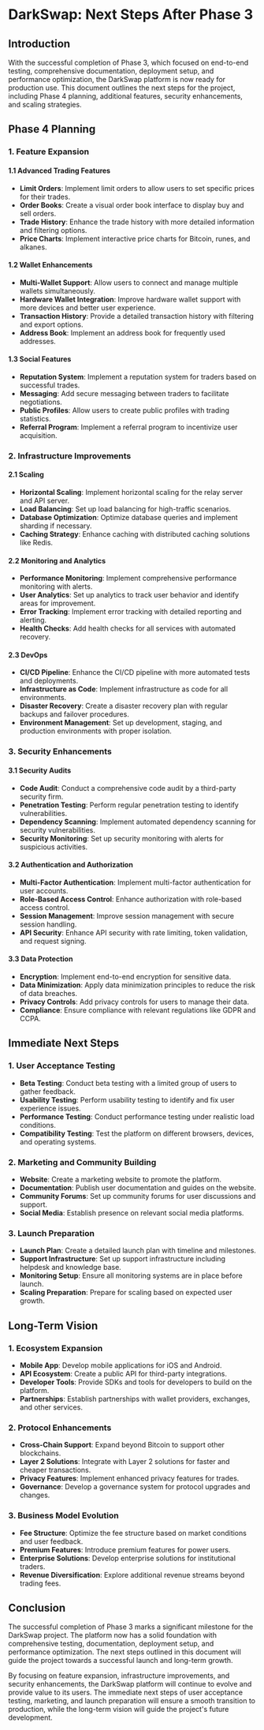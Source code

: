 # DarkSwap: Next Steps After Phase 3

## Introduction

With the successful completion of Phase 3, which focused on end-to-end testing, comprehensive documentation, deployment setup, and performance optimization, the DarkSwap platform is now ready for production use. This document outlines the next steps for the project, including Phase 4 planning, additional features, security enhancements, and scaling strategies.

## Phase 4 Planning

### 1. Feature Expansion

#### 1.1 Advanced Trading Features

- **Limit Orders**: Implement limit orders to allow users to set specific prices for their trades.
- **Order Books**: Create a visual order book interface to display buy and sell orders.
- **Trade History**: Enhance the trade history with more detailed information and filtering options.
- **Price Charts**: Implement interactive price charts for Bitcoin, runes, and alkanes.

#### 1.2 Wallet Enhancements

- **Multi-Wallet Support**: Allow users to connect and manage multiple wallets simultaneously.
- **Hardware Wallet Integration**: Improve hardware wallet support with more devices and better user experience.
- **Transaction History**: Provide a detailed transaction history with filtering and export options.
- **Address Book**: Implement an address book for frequently used addresses.

#### 1.3 Social Features

- **Reputation System**: Implement a reputation system for traders based on successful trades.
- **Messaging**: Add secure messaging between traders to facilitate negotiations.
- **Public Profiles**: Allow users to create public profiles with trading statistics.
- **Referral Program**: Implement a referral program to incentivize user acquisition.

### 2. Infrastructure Improvements

#### 2.1 Scaling

- **Horizontal Scaling**: Implement horizontal scaling for the relay server and API server.
- **Load Balancing**: Set up load balancing for high-traffic scenarios.
- **Database Optimization**: Optimize database queries and implement sharding if necessary.
- **Caching Strategy**: Enhance caching with distributed caching solutions like Redis.

#### 2.2 Monitoring and Analytics

- **Performance Monitoring**: Implement comprehensive performance monitoring with alerts.
- **User Analytics**: Set up analytics to track user behavior and identify areas for improvement.
- **Error Tracking**: Implement error tracking with detailed reporting and alerting.
- **Health Checks**: Add health checks for all services with automated recovery.

#### 2.3 DevOps

- **CI/CD Pipeline**: Enhance the CI/CD pipeline with more automated tests and deployments.
- **Infrastructure as Code**: Implement infrastructure as code for all environments.
- **Disaster Recovery**: Create a disaster recovery plan with regular backups and failover procedures.
- **Environment Management**: Set up development, staging, and production environments with proper isolation.

### 3. Security Enhancements

#### 3.1 Security Audits

- **Code Audit**: Conduct a comprehensive code audit by a third-party security firm.
- **Penetration Testing**: Perform regular penetration testing to identify vulnerabilities.
- **Dependency Scanning**: Implement automated dependency scanning for security vulnerabilities.
- **Security Monitoring**: Set up security monitoring with alerts for suspicious activities.

#### 3.2 Authentication and Authorization

- **Multi-Factor Authentication**: Implement multi-factor authentication for user accounts.
- **Role-Based Access Control**: Enhance authorization with role-based access control.
- **Session Management**: Improve session management with secure session handling.
- **API Security**: Enhance API security with rate limiting, token validation, and request signing.

#### 3.3 Data Protection

- **Encryption**: Implement end-to-end encryption for sensitive data.
- **Data Minimization**: Apply data minimization principles to reduce the risk of data breaches.
- **Privacy Controls**: Add privacy controls for users to manage their data.
- **Compliance**: Ensure compliance with relevant regulations like GDPR and CCPA.

## Immediate Next Steps

### 1. User Acceptance Testing

- **Beta Testing**: Conduct beta testing with a limited group of users to gather feedback.
- **Usability Testing**: Perform usability testing to identify and fix user experience issues.
- **Performance Testing**: Conduct performance testing under realistic load conditions.
- **Compatibility Testing**: Test the platform on different browsers, devices, and operating systems.

### 2. Marketing and Community Building

- **Website**: Create a marketing website to promote the platform.
- **Documentation**: Publish user documentation and guides on the website.
- **Community Forums**: Set up community forums for user discussions and support.
- **Social Media**: Establish presence on relevant social media platforms.

### 3. Launch Preparation

- **Launch Plan**: Create a detailed launch plan with timeline and milestones.
- **Support Infrastructure**: Set up support infrastructure including helpdesk and knowledge base.
- **Monitoring Setup**: Ensure all monitoring systems are in place before launch.
- **Scaling Preparation**: Prepare for scaling based on expected user growth.

## Long-Term Vision

### 1. Ecosystem Expansion

- **Mobile App**: Develop mobile applications for iOS and Android.
- **API Ecosystem**: Create a public API for third-party integrations.
- **Developer Tools**: Provide SDKs and tools for developers to build on the platform.
- **Partnerships**: Establish partnerships with wallet providers, exchanges, and other services.

### 2. Protocol Enhancements

- **Cross-Chain Support**: Expand beyond Bitcoin to support other blockchains.
- **Layer 2 Solutions**: Integrate with Layer 2 solutions for faster and cheaper transactions.
- **Privacy Features**: Implement enhanced privacy features for trades.
- **Governance**: Develop a governance system for protocol upgrades and changes.

### 3. Business Model Evolution

- **Fee Structure**: Optimize the fee structure based on market conditions and user feedback.
- **Premium Features**: Introduce premium features for power users.
- **Enterprise Solutions**: Develop enterprise solutions for institutional traders.
- **Revenue Diversification**: Explore additional revenue streams beyond trading fees.

## Conclusion

The successful completion of Phase 3 marks a significant milestone for the DarkSwap project. The platform now has a solid foundation with comprehensive testing, documentation, deployment setup, and performance optimization. The next steps outlined in this document will guide the project towards a successful launch and long-term growth.

By focusing on feature expansion, infrastructure improvements, and security enhancements, the DarkSwap platform will continue to evolve and provide value to its users. The immediate next steps of user acceptance testing, marketing, and launch preparation will ensure a smooth transition to production, while the long-term vision will guide the project's future development.